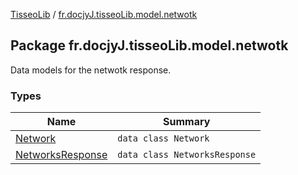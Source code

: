 [TisseoLib](../index.md) / [fr.docjyJ.tisseoLib.model.netwotk](./index.md)

## Package fr.docjyJ.tisseoLib.model.netwotk

Data models for the netwotk response.

### Types

| Name | Summary |
|---|---|
| [Network](-network/index.md) | `data class Network` |
| [NetworksResponse](-networks-response/index.md) | `data class NetworksResponse` |
